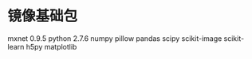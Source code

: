 

# 镜像基础包
mxnet 0.9.5 
python 2.7.6 
numpy 
pillow 
pandas 
scipy 
scikit-image 
scikit-learn 
h5py 
matplotlib 